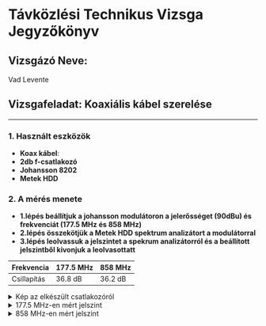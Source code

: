 # Távközlési Technikus Vizsga Jegyzőkönyv

## Vizsgázó Neve:
Vad Levente

## Vizsgafeladat: Koaxiális kábel szerelése

---

### 1. Használt eszközök

- **Koax kábel**: 
- **2db f-csatlakozó** 
- **Johansson 8202**
- **Metek HDD**

### 2. A mérés menete 

- **1.lépés beállítjuk a johansson modulátoron a jelerősséget (90dBu) és frekvenciát (177.5 MHz és 858 MHz)**<br>
- **2.lépés összekötjük a Metek HDD spektrum analizátort a modulátorral** <br>
- **3.lépés leolvassuk a jelszintet a spekrum analizátorról és a beállított jelszintből kivonjuk a leolvasottatt**<br>


| Frekvencia      | 177.5 MHz      | 858 MHz      | 
|-----------------|----------------|--------------|
| Csillapítás     | 36.8 dB        | 36.2 dB      |


<details>
   <summary>Kép az elkészült csatlakozóról</summary>

   ![SSID beállítása](https://github.com/VLevente0/meresi-jegyzokonyvek/blob/21de594e39f555c50dcd4405d277414feca7d7bd/main/kepek/koaxmeres/koax.jpg)

</details>


<details>
   <summary>177.5 MHz-en mért jelszint</summary>

   ![SSID beállítása](https://github.com/VLevente0/meresi-jegyzokonyvek/blob/d55008dad65f3f7e0ee65101028dff028a0becd6/main/kepek/koaxmeres/177mhz.jpg)

</details>

<details>
   <summary>858 MHz-en mért jelszint</summary>

   ![SSID beállítása](https://github.com/VLevente0/meresi-jegyzokonyvek/blob/d55008dad65f3f7e0ee65101028dff028a0becd6/main/kepek/koaxmeres/858mhz.jpg)

</details>